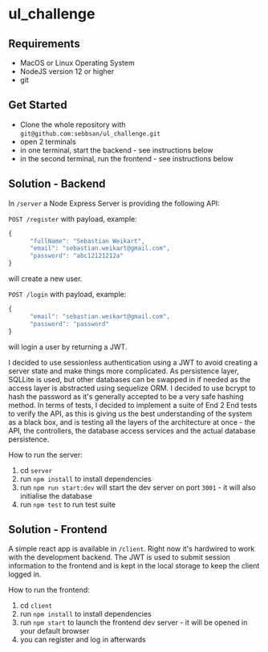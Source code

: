# ul_challenge

## Requirements

- MacOS or Linux Operating System
- NodeJS version 12 or higher
- git

## Get Started

- Clone the whole repository with `git@github.com:sebbsan/ul_challenge.git`
- open 2 terminals
- in one terminal, start the backend - see instructions below
- in the second terminal, run the frontend - see instructions below

## Solution - Backend

In `/server` a Node Express Server is providing the following API:

`POST /register` with payload, example:

```js
{
      "fullName": "Sebastian Weikart",
      "email": "sebastian.weikart@gmail.com",
      "password": "abc12121212a"
}
```

will create a new user.

`POST /login` with payload, example:

```js
{
      "email": "sebastian.weikart@gmail.com",
      "password": "password"
}
```

will login a user by returning a JWT.

I decided to use sessionless authentication using a JWT to avoid creating a server state and make things more complicated. As persistence layer, SQLLite is used, but other databases can be swapped in if needed as the access layer is abstracted using sequelize ORM. I decided to use bcrypt to hash the password as it's generally accepted to be a very safe hashing method. In terms of tests, I decided to implement a suite of End 2 End tests to verify the API, as this is giving us the best understanding of the system as a black box, and is testing all the layers of the architecture at once - the API, the controllers, the database access services and the actual database persistence.

How to run the server:

1. cd `server`
1. run `npm install` to install dependencies
1. run `npm run start:dev` will start the dev server on port `3001` - it will also initialise the database
1. run `npm test` to run test suite

## Solution - Frontend

A simple react app is available in `/client`. Right now it's hardwired to work with the development backend. The JWT is used to submit session information to the frontend and is kept in the local storage to keep the client logged in.

How to run the frontend:

1. cd `client`
1. run `npm install` to install dependencies
1. run `npm start` to launch the frontend dev server - it will be opened in your default browser
1. you can register and log in afterwards

